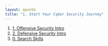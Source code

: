 ```yaml
---
layout: apunte
title: "1. Start Your Cyber Security Journey"
---
```


1. [1. Offensive Security Intro](/apuntes/thm/0-pre-career/2-cyber-security-101/1-start-your-cyber-security-journey/1-offensive-security-intro/1-offensive-security-intro/)
2. [2. Defensive Security Intro](/apuntes/thm/0-pre-career/2-cyber-security-101/1-start-your-cyber-security-journey/2-defensive-security-intro/2-defensive-security-intro/)
3. [0. Search Skills](/apuntes/thm/0-pre-career/2-cyber-security-101/1-start-your-cyber-security-journey/3-search-skills/0-search-skills/)
